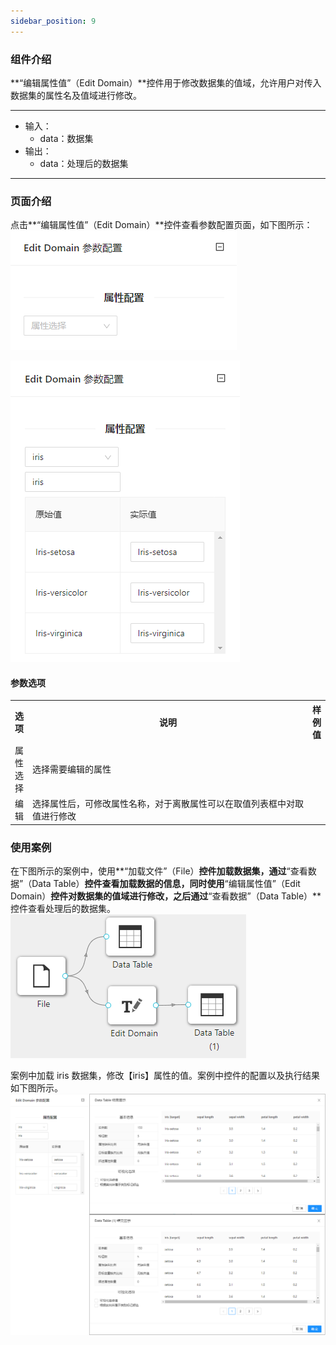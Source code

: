 ```yaml
---
sidebar_position: 9
---
```

### 组件介绍
**“编辑属性值”（Edit Domain）**控件用于修改数据集的值域，允许用户对传入数据集的属性名及值域进行修改。

<hr/>

- 输入：
  - data：数据集
- 输出：
  - data：处理后的数据集

<hr/>


### 页面介绍
点击**“编辑属性值”（Edit Domain）**控件查看参数配置页面，如下图所示：  
[ ![](/img/aistudio/preprocess/edit-domain/param1.png) ](/img/aistudio/preprocess/edit-domain/param1.png)

[ ![](/img/aistudio/preprocess/edit-domain/param2.png) ](/img/aistudio/preprocess/edit-domain/param2.png)

#### 参数选项
<table>
  <tr>
    <th>选项</th>
    <th width="650">说明</th>
    <th>样例值</th>
  </tr>
  <tr>
      <td>属性选择</td> 
      <td>
      选择需要编辑的属性
      </td> 
      <td></td>
  </tr>
  <tr>
      <td>编辑</td> 
      <td>
      选择属性后，可修改属性名称，对于离散属性可以在取值列表框中对取值进行修改
      </td> 
      <td></td>
  </tr>
</table>

### 使用案例
在下图所示的案例中，使用**“加载文件”（File）**控件加载数据集，通过**“查看数据”（Data Table）**控件查看加载数据的信息，同时使用**“编辑属性值”（Edit Domain）**控件对数据集的值域进行修改，之后通过**“查看数据”（Data Table）**控件查看处理后的数据集。
[ ![](/img/aistudio/preprocess/edit-domain/workflow.png) ](/img/aistudio/preprocess/edit-domain/workflow.png)

案例中加载 iris 数据集，修改【iris】属性的值。案例中控件的配置以及执行结果如下图所示。  
[ ![](/img/aistudio/preprocess/edit-domain/workflow-result.png) ](/img/aistudio/preprocess/edit-domain/workflow-result.png)
